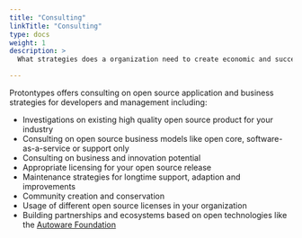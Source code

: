 ```yaml
---
title: "Consulting"
linkTitle: "Consulting"
type: docs
weight: 1
description: >
  What strategies does a organization need to create economic and successful products based on open technology?

---
```


Protontypes offers consulting on open source application and business strategies for developers and management including:

* Investigations on existing high quality open source product for your industry
* Consulting on open source business models like open core, software-as-a-service or support only
* Consulting on business and innovation potential
* Appropriate licensing for your open source release
* Maintenance strategies for longtime support, adaption and improvements
* Community creation and conservation
* Usage of different open source licenses in your organization
* Building partnerships and ecosystems based on open technologies like the [Autoware Foundation](https://www.autoware.org/)
 
